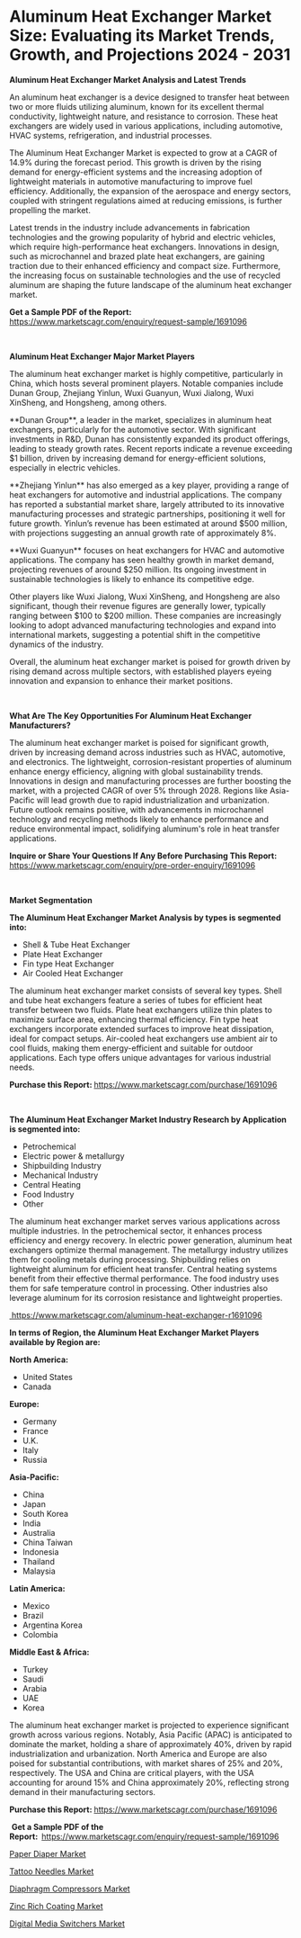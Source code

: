 <p><h1>Aluminum Heat Exchanger Market Size: Evaluating its Market Trends, Growth, and Projections 2024 - 2031</h1></p><p><strong>Aluminum Heat Exchanger Market Analysis and Latest Trends</strong></p>
<p><p>An aluminum heat exchanger is a device designed to transfer heat between two or more fluids utilizing aluminum, known for its excellent thermal conductivity, lightweight nature, and resistance to corrosion. These heat exchangers are widely used in various applications, including automotive, HVAC systems, refrigeration, and industrial processes. </p><p>The Aluminum Heat Exchanger Market is expected to grow at a CAGR of 14.9% during the forecast period. This growth is driven by the rising demand for energy-efficient systems and the increasing adoption of lightweight materials in automotive manufacturing to improve fuel efficiency. Additionally, the expansion of the aerospace and energy sectors, coupled with stringent regulations aimed at reducing emissions, is further propelling the market. </p><p>Latest trends in the industry include advancements in fabrication technologies and the growing popularity of hybrid and electric vehicles, which require high-performance heat exchangers. Innovations in design, such as microchannel and brazed plate heat exchangers, are gaining traction due to their enhanced efficiency and compact size. Furthermore, the increasing focus on sustainable technologies and the use of recycled aluminum are shaping the future landscape of the aluminum heat exchanger market.</p></p>
<p><strong>Get a Sample PDF of the Report:&nbsp;</strong> <a href="https://www.marketscagr.com/enquiry/request-sample/1691096?utm_campaign=1576&utm_medium=2&utm_source=Github&utm_content=ia&utm_term=17102024&utm_id=aluminum-heat-exchanger">https://www.marketscagr.com/enquiry/request-sample/1691096</a></p>
<p>&nbsp;</p>
<p><strong>Aluminum Heat Exchanger Major Market Players</strong></p>
<p><p>The aluminum heat exchanger market is highly competitive, particularly in China, which hosts several prominent players. Notable companies include Dunan Group, Zhejiang Yinlun, Wuxi Guanyun, Wuxi Jialong, Wuxi XinSheng, and Hongsheng, among others.</p><p>**Dunan Group**, a leader in the market, specializes in aluminum heat exchangers, particularly for the automotive sector. With significant investments in R&D, Dunan has consistently expanded its product offerings, leading to steady growth rates. Recent reports indicate a revenue exceeding $1 billion, driven by increasing demand for energy-efficient solutions, especially in electric vehicles.</p><p>**Zhejiang Yinlun** has also emerged as a key player, providing a range of heat exchangers for automotive and industrial applications. The company has reported a substantial market share, largely attributed to its innovative manufacturing processes and strategic partnerships, positioning it well for future growth. Yinlun’s revenue has been estimated at around $500 million, with projections suggesting an annual growth rate of approximately 8%.</p><p>**Wuxi Guanyun** focuses on heat exchangers for HVAC and automotive applications. The company has seen healthy growth in market demand, projecting revenues of around $250 million. Its ongoing investment in sustainable technologies is likely to enhance its competitive edge.</p><p>Other players like Wuxi Jialong, Wuxi XinSheng, and Hongsheng are also significant, though their revenue figures are generally lower, typically ranging between $100 to $200 million. These companies are increasingly looking to adopt advanced manufacturing technologies and expand into international markets, suggesting a potential shift in the competitive dynamics of the industry.</p><p>Overall, the aluminum heat exchanger market is poised for growth driven by rising demand across multiple sectors, with established players eyeing innovation and expansion to enhance their market positions.</p></p>
<p>&nbsp;</p>
<p><strong>What Are The Key Opportunities For Aluminum Heat Exchanger Manufacturers?</strong></p>
<p><p>The aluminum heat exchanger market is poised for significant growth, driven by increasing demand across industries such as HVAC, automotive, and electronics. The lightweight, corrosion-resistant properties of aluminum enhance energy efficiency, aligning with global sustainability trends. Innovations in design and manufacturing processes are further boosting the market, with a projected CAGR of over 5% through 2028. Regions like Asia-Pacific will lead growth due to rapid industrialization and urbanization. Future outlook remains positive, with advancements in microchannel technology and recycling methods likely to enhance performance and reduce environmental impact, solidifying aluminum's role in heat transfer applications.</p></p>
<p><strong>Inquire or Share Your Questions If Any Before Purchasing This Report:</strong> <a href="https://www.marketscagr.com/enquiry/pre-order-enquiry/1691096?utm_campaign=1576&utm_medium=2&utm_source=Github&utm_content=ia&utm_term=17102024&utm_id=aluminum-heat-exchanger">https://www.marketscagr.com/enquiry/pre-order-enquiry/1691096</a></p>
<p>&nbsp;</p>
<p><strong>Market Segmentation</strong></p>
<p><strong>The Aluminum Heat Exchanger Market Analysis by types is segmented into:</strong></p>
<p><ul><li>Shell & Tube Heat Exchanger</li><li>Plate Heat Exchanger</li><li>Fin type Heat Exchanger</li><li>Air Cooled Heat Exchanger</li></ul></p>
<p><p>The aluminum heat exchanger market consists of several key types. Shell and tube heat exchangers feature a series of tubes for efficient heat transfer between two fluids. Plate heat exchangers utilize thin plates to maximize surface area, enhancing thermal efficiency. Fin type heat exchangers incorporate extended surfaces to improve heat dissipation, ideal for compact setups. Air-cooled heat exchangers use ambient air to cool fluids, making them energy-efficient and suitable for outdoor applications. Each type offers unique advantages for various industrial needs.</p></p>
<p><strong>Purchase this Report:&nbsp;</strong><a href="https://www.marketscagr.com/purchase/1691096?utm_campaign=1576&utm_medium=2&utm_source=Github&utm_content=ia&utm_term=17102024&utm_id=aluminum-heat-exchanger">https://www.marketscagr.com/purchase/1691096</a></p>
<p>&nbsp;</p>
<p><strong>The Aluminum Heat Exchanger Market Industry Research by Application is segmented into:</strong></p>
<p><ul><li>Petrochemical</li><li>Electric power & metallurgy</li><li>Shipbuilding Industry</li><li>Mechanical Industry</li><li>Central Heating</li><li>Food Industry</li><li>Other</li></ul></p>
<p><p>The aluminum heat exchanger market serves various applications across multiple industries. In the petrochemical sector, it enhances process efficiency and energy recovery. In electric power generation, aluminum heat exchangers optimize thermal management. The metallurgy industry utilizes them for cooling metals during processing. Shipbuilding relies on lightweight aluminum for efficient heat transfer. Central heating systems benefit from their effective thermal performance. The food industry uses them for safe temperature control in processing. Other industries also leverage aluminum for its corrosion resistance and lightweight properties.</p></p>
<p><a href="https://www.marketscagr.com/aluminum-heat-exchanger-r1691096?utm_campaign=1576&utm_medium=2&utm_source=Github&utm_content=ia&utm_term=17102024&utm_id=aluminum-heat-exchanger">&nbsp;https://www.marketscagr.com/aluminum-heat-exchanger-r1691096</a></p>
<p><strong>In terms of Region, the Aluminum Heat Exchanger Market Players available by Region are:</strong></p>
<p>
    <p> <strong> North America: </strong>
        <ul>
            <li>United States</li>
            <li>Canada</li>
        </ul>
        </p> 
    <p> <strong> Europe: </strong>
        <ul>
            <li>Germany</li>
            <li>France</li>
            <li>U.K.</li>
            <li>Italy</li>
            <li>Russia</li>
        </ul>
        </p> 
    <p> <strong> Asia-Pacific: </strong>
        <ul>
            <li>China</li>
            <li>Japan</li>
            <li>South Korea</li>
            <li>India</li>
            <li>Australia</li>
            <li>China Taiwan</li>
            <li>Indonesia</li>
            <li>Thailand</li>
            <li>Malaysia</li>
        </ul>
        </p> 
    <p> <strong> Latin America: </strong>
        <ul>
            <li>Mexico</li>
            <li>Brazil</li>
            <li>Argentina Korea</li>
            <li>Colombia</li>
        </ul>
        </p> 
    <p> <strong> Middle East & Africa: </strong>
        <ul>
            <li>Turkey</li>
            <li>Saudi</li>
            <li>Arabia</li>
            <li>UAE</li>
            <li>Korea</li>
        </ul>
    </p>
    </p>
<p><p>The aluminum heat exchanger market is projected to experience significant growth across various regions. Notably, Asia Pacific (APAC) is anticipated to dominate the market, holding a share of approximately 40%, driven by rapid industrialization and urbanization. North America and Europe are also poised for substantial contributions, with market shares of 25% and 20%, respectively. The USA and China are critical players, with the USA accounting for around 15% and China approximately 20%, reflecting strong demand in their manufacturing sectors.</p></p>
<p><strong>Purchase this Report: </strong><a href="https://www.marketscagr.com/purchase/1691096?utm_campaign=1576&utm_medium=2&utm_source=Github&utm_content=ia&utm_term=17102024&utm_id=aluminum-heat-exchanger">https://www.marketscagr.com/purchase/1691096</a></p>
<p>&nbsp;<strong>Get a Sample PDF of the Report:&nbsp;&nbsp;</strong><a href="https://www.marketscagr.com/enquiry/request-sample/1691096?utm_campaign=1576&utm_medium=2&utm_source=Github&utm_content=ia&utm_term=17102024&utm_id=aluminum-heat-exchanger">https://www.marketscagr.com/enquiry/request-sample/1691096</a></p>
<p><strong></strong></p>
<p><p><a href="https://www.linkedin.com/pulse/navigating-global-paper-diaper-market-from-trends-strategy-2024-syboc?utm_campaign=1576&utm_medium=2&utm_source=Github&utm_content=ia&utm_term=17102024&utm_id=aluminum-heat-exchanger">Paper Diaper Market</a></p><p><a href="https://www.linkedin.com/pulse/tattoo-needles-market-segmentation-in-depth-analysis-feel-rebelliousfeel-nwj1c?utm_campaign=1576&utm_medium=2&utm_source=Github&utm_content=ia&utm_term=17102024&utm_id=aluminum-heat-exchanger">Tattoo Needles Market</a></p><p><a href="https://issuu.com/reportprime-2/docs/diaphragm-compressors-market-size-2_589efcb2a5eaa2?utm_campaign=1576&utm_medium=2&utm_source=Github&utm_content=ia&utm_term=17102024&utm_id=aluminum-heat-exchanger">Diaphragm Compressors Market</a></p><p><a href="https://github.com/YashRP12/Market-Research-Report-List-6/blob/main/zinc-rich-coating-market.md?utm_campaign=1576&utm_medium=2&utm_source=Github&utm_content=ia&utm_term=17102024&utm_id=aluminum-heat-exchanger">Zinc Rich Coating Market</a></p><p><a href="https://issuu.com/reportprime-2/docs/digital-media-switchers-market-size_b4459f1b774e3f?utm_campaign=1576&utm_medium=2&utm_source=Github&utm_content=ia&utm_term=17102024&utm_id=aluminum-heat-exchanger">Digital Media Switchers Market</a></p></p>
